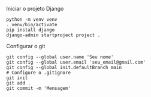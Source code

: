Iniciar o projeto Django

```
python -m venv venv
. venv/bin/activate
pip install django
django-admin startproject project .
```

Configurar o git

```
git config --global user.name 'Seu nome'
git config --global user.email 'seu_email@gmail.com'
git config --global init.defaultBranch main
# Configure o .gitignore
git init
git add .
git commit -m 'Mensagem'
```